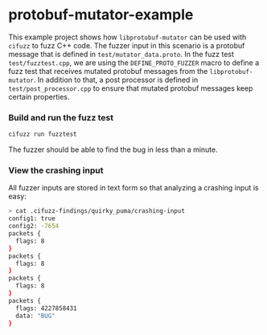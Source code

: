 # protobuf-mutator-example

This example project shows how `libprotobuf-mutator` can be used with `cifuzz` to fuzz C++ code. The fuzzer input in this scenario is a protobuf message that is defined in `test/mutator_data.proto`. In the fuzz test `test/fuzztest.cpp`, we are using the `DEFINE_PROTO_FUZZER` macro to define a fuzz test that receives mutated protobuf messages from the `libprotobuf-mutator`. In addition to that, a post processor is defined in `test/post_processor.cpp` to ensure that mutated protobuf messages keep certain properties.


### Build and run the fuzz test

```sh
cifuzz run fuzztest
```

The fuzzer should be able to find the bug in less than a minute.


### View the crashing input

All fuzzer inputs are stored in text form so that analyzing a crashing input is easy:

```sh
> cat .cifuzz-findings/quirky_puma/crashing-input
config1: true
config2: -7654
packets {
  flags: 8
}
packets {
  flags: 8
}
packets {
  flags: 8
}
packets {
  flags: 4227858431
  data: "BUG"
}
```
